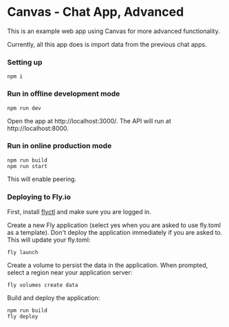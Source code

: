 # Canvas - Chat App, Advanced

This is an example web app using Canvas for more advanced functionality.

Currently, all this app does is import data from the previous chat apps.

### Setting up

```
npm i
```

### Run in offline development mode

```
npm run dev
```

Open the app at http://localhost:3000/. The API will run at
http://localhost:8000.

### Run in online production mode

```
npm run build
npm run start
```

This will enable peering.

### Deploying to Fly.io

First, install [flyctl](https://fly.io/docs/speedrun/) and make sure
you are logged in.

Create a new Fly application (select yes when you are asked to use
fly.toml as a template). Don't deploy the application immediately
if you are asked to. This will update your fly.toml:

```
fly launch
```

Create a volume to persist the data in the application. When prompted,
select a region near your application server:

```
fly volumes create data
```

Build and deploy the application:

```
npm run build
fly deploy
```
